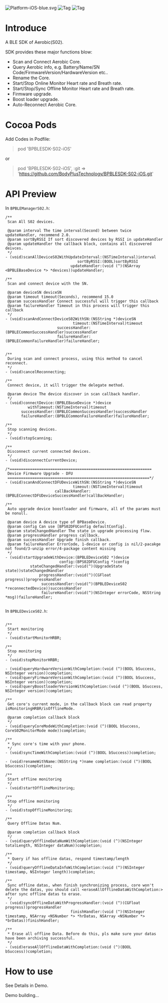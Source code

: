 ![Platform-iOS-blue.svg](https://img.shields.io/badge/Platform-iOS-blue.svg) ![Tag](https://img.shields.io/badge/Support-9.0-green.svg) ![Tag](https://img.shields.io/badge/Language-Objc-light.svg)

# Introduce

A BLE SDK of Aerobic(S02).

SDK provides these major functions blow:

* Scan and Connect Aerobic Core.
* Query Aerobic info, e.g. Battery/Name/SN Code/FirmwareVersion/HardwareVersion etc..
* Rename the Core.
* Start/Stop Online Monitor Heart rate and Breath rate.
* Start/Stop/Sync Offline Monitor Heart rate and Breath rate.
* Firmware upgrade.
* Boost loader upgrade.
* Auto-Reconnect Aerobic Core.

# Cocoa Pods 

Add Codes in Podfile:

> pod 'BPBLESDK-S02-iOS'

or 

> pod 'BPBLESDK-S02-iOS', :git => 'https://github.com/BodyPlusTechnology/BPBLESDK-S02-iOS.git'



# API Preview

In `BPBLEManagerS02.h`:

```objc
/**
 Scan All S02 devices.

 @param interval The time interval(Second) between twice updateHandler, recommend 2.0.
 @param sortByRSSI If sort discovered devices by RSSI in updateHandler
 @param updateHandler the callback block, contains all discovered deivces.
 */
- (void)scanAllDeviceS02WithUpdateInterval:(NSTimeInterval)interval
                                sortByRSSI:(BOOL)sortByRSSI
                             updateHandler:(void (^)(NSArray <BPBLEBaseDevice *> *devices))updateHandler;

/**
 Scan and connect device with the SN.

 @param deviceSN deviceSN
 @param timeout timeout(Seconds), recommend 15.0
 @param successHandler Connect successful will trigger this callback
 @param failureHandler Timeout in this process will trigger this callback
 */
- (void)scanAndConnectDeviceS02WithSN:(NSString *)deviceSN
                              timeout:(NSTimeInterval)timeout
                       successHandler:(BPBLECommonSuccessHandler)successHandler
                       failureHandler:(BPBLECommonFailureHandler)failureHandler;


/**
 During scan and connect process, using this method to cancel reconnect.
 */
- (void)cancelReconnecting;

/**
 Connect device, it will trigger the delegate method.

 @param device The device discover in scan callback handler.
 */
- (void)connectDevice:(BPBLEBaseDevice *)device
          withTimeout:(NSTimeInterval)timeout
       successHandler:(BPBLECommonSuccessHandler)successHandler
       failureHandler:(BPBLECommonFailureHandler)failureHandler;

/**
 Stop scanning devices.
 */
- (void)stopScanning;

/**
 Disconnect current connected devices.
 */
- (void)disconnectCurrentDevice;

/*===============================================================
 Device Firmware Upgrade - DFU
 ===============================================================*/
- (void)scanAndConnectDFUDeviceWithSN:(NSString *)deviceSN
                              timeout:(NSTimeInterval)timeout
                      callBackHandler:(BPBLEConnectDFUDeviceSuccessHandler)callBackHandler;

/**
 Auto upgrade device boostloader and firmware, all of the params must be nonull.
 
 @param device A device type of BPBaseDevice.
 @param config Can use [BPS02DFUConfig defaultConfig].
 @param stateChangedHandler The state in upgrade processing flow.
 @param progressHandler progress callback.
 @param successHandler Upgrade finish callback.
 @param failureHandler ErrorCode, 1-device or config is nil/2-pacakge not found/3-unzip error/4-package content missing
 */
- (void)startUpgradeWithDevice:(BPBLEDeviceS02 *)device
                        config:(BPS02DFUConfig *)config
           stateChangedHandler:(void(^)(UpgradeState state))stateChangedHandler
               progressHandler:(void(^)(CGFloat progress))progressHandler
                successHandler:(void(^)(BPBLEDeviceS02 *reconnectedDevice))successHandler
                failureHandler:(void(^)(NSInteger errorCode, NSString *msg))failureHandler;
                
```

In `BPBLEDeviceS02.h`:

```objc

/**
 Start monitoring
 */
- (void)startMonitorHRBR;

/**
 Stop monitoring
 */
- (void)stopMonitorHRBR;

- (void)queryHardwareVersionWithCompletion:(void (^)(BOOL bSuccess, NSInteger version))completion;
- (void)queryFirmwareVersionWithCompletion:(void (^)(BOOL bSuccess, NSInteger version))completion;
- (void)queryBoostloaderVersionWithCompletion:(void (^)(BOOL bSuccess, NSInteger version))completion;

/**
 Get core's current mode, in the callback block can read property isMonitoringHRBR/isOfflineMode.

 @param completion callback block
 */
- (void)queryCoreModeWithCompletion:(void (^)(BOOL bSuccess, CoreS02MonitorMode mode))completion;

/**
 * Sync core's time with your phone.
 */
- (void)syncTimeWithCompletion:(void (^)(BOOL bSuccess))completion;

- (void)renameWithName:(NSString *)name completion:(void (^)(BOOL bSuccess))completion;

/**
 Start offline monitoring
 */
- (void)startOfflineMonitoring;

/**
 Stop offline monitoring
 */
- (void)stopOfflineMonitoring;

/**
 Query Offline Datas Num.
 
 @param completion callback block
 */
- (void)queryOfflineDataNumWithCompletion:(void (^)(NSInteger totalLength, NSInteger dataNum))completion;

/**
 * Query if has offline datas, respond timestamp/length
 */
- (void)queryOfflineDataInfoWithCompletion:(void (^)(NSInteger timestamp, NSInteger length))completion;

/**
 Sync offline datas, when finish synchronizing process, core won't delete the datas, you should call <eraseAllOfflineDataWithCompletion:> after sync offline datas to erase.
 */
- (void)syncOfflineDataWithProgressHandler:(void (^)(CGFloat progress))progressHandler
                             finishHandler:(void (^)(NSInteger timestamp, NSArray <NSNumber *> *hrDatas, NSArray <NSNumber *> *brDatas))finishHandler;

/**
 * Erase all offline Data. Before do this, pls make sure your datas have been archiving successful.
 */
- (void)eraseAllOfflineDataWithCompletion:(void (^)(BOOL bSuccess))completion;
```
# How to use

See Details in Demo.

Demo building...

 
